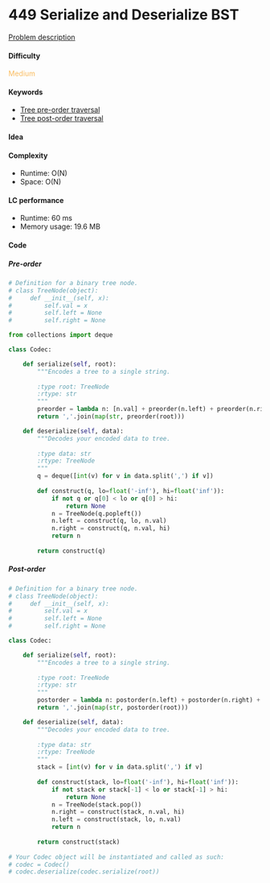 449 Serialize and Deserialize BST
=======================
[Problem description](https://leetcode.com/problems/serialize-and-deserialize-bst/)

#### Difficulty
<span style="color:#FABC60">Medium</span>

#### Keywords
- [Tree pre-order traversal](../categories/tree_preorder.md)
- [Tree post-order traversal](../categories/tree_postorder.md)
  
#### Idea


#### Complexity
- Runtime: O(N)
- Space: O(N)
  
#### LC performance
- Runtime: 60 ms
- Memory usage: 19.6 MB

#### Code
##### Pre-order
```python
# Definition for a binary tree node.
# class TreeNode(object):
#     def __init__(self, x):
#         self.val = x
#         self.left = None
#         self.right = None

from collections import deque

class Codec:

    def serialize(self, root):
        """Encodes a tree to a single string.
        
        :type root: TreeNode
        :rtype: str
        """
        preorder = lambda n: [n.val] + preorder(n.left) + preorder(n.right) if n else [] 
        return ','.join(map(str, preorder(root)))

    def deserialize(self, data):
        """Decodes your encoded data to tree.
        
        :type data: str
        :rtype: TreeNode
        """
        q = deque([int(v) for v in data.split(',') if v])
        
        def construct(q, lo=float('-inf'), hi=float('inf')):
            if not q or q[0] < lo or q[0] > hi:
                return None
            n = TreeNode(q.popleft())
            n.left = construct(q, lo, n.val)
            n.right = construct(q, n.val, hi)
            return n
        
        return construct(q)
```

##### Post-order
```python
# Definition for a binary tree node.
# class TreeNode(object):
#     def __init__(self, x):
#         self.val = x
#         self.left = None
#         self.right = None

class Codec:

    def serialize(self, root):
        """Encodes a tree to a single string.
        
        :type root: TreeNode
        :rtype: str
        """
        postorder = lambda n: postorder(n.left) + postorder(n.right) + [n.val] if n else []
        return ','.join(map(str, postorder(root)))

    def deserialize(self, data):
        """Decodes your encoded data to tree.
        
        :type data: str
        :rtype: TreeNode
        """
        stack = [int(v) for v in data.split(',') if v]
        
        def construct(stack, lo=float('-inf'), hi=float('inf')):
            if not stack or stack[-1] < lo or stack[-1] > hi:
                return None
            n = TreeNode(stack.pop())
            n.right = construct(stack, n.val, hi)
            n.left = construct(stack, lo, n.val)
            return n
        
        return construct(stack)
        
# Your Codec object will be instantiated and called as such:
# codec = Codec()
# codec.deserialize(codec.serialize(root))
```